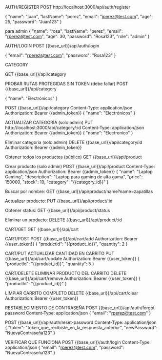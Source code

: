 AUTH/REGISTER
POST http://localhost:3000/api/auth/register

{
  "name": "juan",
  "lastName": "perez", 
  "email": "jperez@test.com",
  "age": 25,
  "password": "Juan123"
}

para admin
{
  "name": "rosa",
  "lastName": "perez",
  "email": "rperez@test.com", 
  "age": 30,
  "password": "Rosa123",
  "role": "admin"
}

AUTH/LOGIN
POST {{base_url}}/api/auth/login

{
  "email": "rperez@test.com",
  "password": "Rosa123"
}

CATEGORY

GET {{base_url}}/api/category

PROBAR RUTAS PROTEGIDAS SIN TOKEN (debe fallar)
POST {{base_url}}/api/category

{
  "name": "Electrónicos"
}

POST {{base_url}}/api/category
Content-Type: application/json
Authorization: Bearer {{admin_token}}
{
  "name": "Electrónicos"
}

ACTUALIZAR CATEGORÍA (solo admin)
PUT http://localhost:3000/api/category/:id
Content-Type: application/json
Authorization: Bearer {{admin_token}}
{
    "name": "Electronico"
}

Eliminar categoría (solo admin)
DELETE {{base_url}}/api/category/id
Authorization: Bearer {{admin_token}}

Obtener todos los productos (público)
GET {{base_url}}/api/product

Crear producto (solo admin)
POST {{base_url}}/api/product
Content-Type: application/json
Authorization: Bearer {{admin_token}}
{
  "name": "Laptop Gaming",
  "description": "Laptop para gaming de alta gama",
  "price": 150000,
  "stock": 10,
  "category": "{{category_id}}"
}

Buscar por nombre:
GET {{base_url}}/api/product/name?name=zapatillas

Actualizar producto:
PUT {{base_url}}/api/product/:id

Obtener status:
GET {{base_url}}/api/product/status

Eliminar un producto:
DELETE {{base_url}}/api/product/:id

CART/GET
GET {{base_url}}/api/cart

CART/POST
POST {{base_url}}/api/cart/add
Authorization: Bearer {{user_token}}
{
  "productId": "{{product_id}}",
  "quantity": 2
}

CART/PUT
ACTUALIZAR CANTIDAD EN CARRITO
PUT {{base_url}}/api/cart/update
Authorization: Bearer {{user_token}}
{
  "productId": "{{product_id}}",
  "quantity": 5
}

CART/DELETE
ELIMINAR PRODUCTO DEL CARRITO
DELETE {{base_url}}/api/cart/remove
Authorization: Bearer {{user_token}}
{
  "productId": "{{product_id}}"
}

LIMPIAR CARRITO COMPLETO
DELETE {{base_url}}/api/cart/clear
Authorization: Bearer {{user_token}}


RESTABLECIMIENTO DE CONTRASEÑA
POST {{base_url}}/api/auth/forgot-password
Content-Type: application/json
{
  "email": "rperez@test.com"
}

POST {{base_url}}/api/auth/reset-password
Content-Type: application/json
{
  "token": "token_que_recibiste_en_la_respuesta_anterior",
  "newPassword": "NuevaContraseña123"
}

VERIFICAR QUE FUNCIONA
POST {{base_url}}/auth/login
Content-Type: application/json
{
  "email": "rperez@test.com",
  "password": "NuevaContraseña123"
}